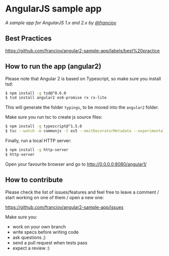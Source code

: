 # AngularJS sample app

*A sample app for AngularJS 1.x and 2.x by [@franciov](//twitter.com/franciov)*

## Best Practices

https://github.com/franciov/angular2-sample-app/labels/best%20practice

## How to run the app (angular2)

Please note that Angular 2 is based on Typescript, so make sure you install tsd:

```sh
$ npm install -g tsd@^0.6.0
$ tsd install angular2 es6-promise rx rx-lite
```

This will generate the folder `typings`, to be moved into the `angular2` folder.

Make sure you run tsc to create js source files:

```sh
$ npm install -g typescript@^1.5.0
$ tsc --watch -m commonjs -t es5 --emitDecoratorMetadata --experimentalDecorators app/angular2/app/*.ts
```

Finally, run a local HTTP server:

```sh
$ npm install -g http-server
$ http-server
```

Open your favourite browser and go to http://0.0.0.0:8080/angular1/

## How to contribute

Please check the list of issues/features and feel free to leave a comment / start working on one of them / open a new one:

https://github.com/franciov/angular2-sample-app/issues

Make sure you:

- work on your own branch
- write specs before writing code
- ask questions ;)
- send a pull request when tests pass
- expect a review :)
